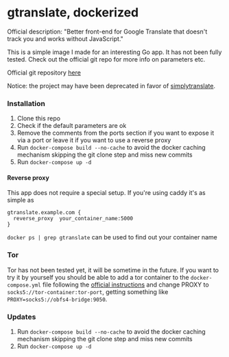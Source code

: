 # gtranslate, dockerized

Official description: "Better front-end for Google Translate that doesn't track you and works without JavaScript."

This is a simple image I made for an interesting Go app. It has not been fully tested. Check out the official git repo for more info on parameters etc.

Official git repository [here](https://git.sr.ht/~yerinalexey/gtranslate)

Notice: the project may have been deprecated in favor of [simplytranslate](LivingWithHippos/simplytranslate-dockerized).

### Installation

1. Clone this repo
2. Check if the default parameters are ok
3. Remove the comments from the ports section if you want to expose it via a port or leave it if you want to use a reverse proxy 
4. Run `docker-compose build --no-cache` to avoid the docker caching mechanism skipping the git clone step and miss new commits
5. Run `docker-compose up -d`

#### Reverse proxy
This app does not require a special setup. If you're using caddy it's as simple as 

```
gtranslate.example.com {
  reverse_proxy  your_container_name:5000
}
```

`docker ps | grep gtranslate` can be used to find out your container name

### Tor

Tor has not been tested yet, it will be sometime in the future. If you want to try it by yourself you should be able to add a tor container to the  `docker-compose.yml` file following the [official instructions](https://community.torproject.org/relay/setup/bridge/docker/) and change PROXY to `socks5://tor-container:tor-port`, getting something like `PROXY=socks5://obfs4-bridge:9050`.

### Updates

1. Run `docker-compose build --no-cache` to avoid the docker caching mechanism skipping the git clone step and miss new commits
2. Run `docker-compose up -d`

